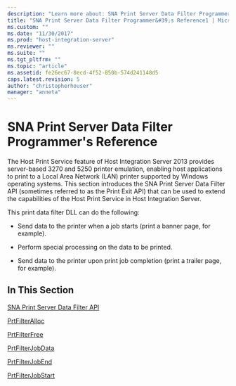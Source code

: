 ```yaml
---
description: "Learn more about: SNA Print Server Data Filter Programmer&#39;s Reference"
title: "SNA Print Server Data Filter Programmer&#39;s Reference1 | Microsoft Docs"
ms.custom: ""
ms.date: "11/30/2017"
ms.prod: "host-integration-server"
ms.reviewer: ""
ms.suite: ""
ms.tgt_pltfrm: ""
ms.topic: "article"
ms.assetid: fe26ec67-8ecd-4f52-850b-574d241148d5
caps.latest.revision: 5
author: "christopherhouser"
manager: "anneta"
---
```

# SNA Print Server Data Filter Programmer&#39;s Reference
The Host Print Service feature of Host Integration Server 2013 provides server-based 3270 and 5250 printer emulation, enabling host applications to print to a Local Area Network (LAN) printer supported by Windows operating systems. This section introduces the SNA Print Server Data Filter API (sometimes referred to as the Print Exit API) that can be used to extend the capabilities of the Host Print Service in Host Integration Server.  
  
 This print data filter DLL can do the following:  
  
-   Send data to the printer when a job starts (print a banner page, for example).  
  
-   Perform special processing on the data to be printed.  
  
-   Send data to the printer upon print job completion (print a trailer page, for example).  
  
## In This Section  
 [SNA Print Server Data Filter API](../core/sna-print-server-data-filter-api1.md)  
  
 [PrtFilterAlloc](../core/prtfilteralloc2.md)  
  
 [PrtFilterFree](../core/prtfilterfree1.md)  
  
 [PrtFilterJobData](../core/prtfilterjobdata2.md)  
  
 [PrtFilterJobEnd](../core/prtfilterjobend1.md)  
  
 [PrtFilterJobStart](../core/prtfilterjobstart1.md)
